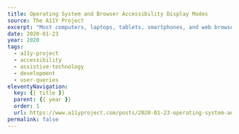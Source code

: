 ```yaml
---
title: Operating System and Browser Accessibility Display Modes
source: The A11Y Project
excerpt: "Most computers, laptops, tablets, smartphones, and web browsers have specialized tools to help people read and take action on the content they display"
date: 2020-01-23
year: 2020
tags:
  - a11y-project
  - accessibility
  - assistive-technology
  - development
  - user-queries
eleventyNavigation:
  key: {{ title }}
  parent: {{ year }}
  order: 1
  url: https://www.a11yproject.com/posts/2020-01-23-operating-system-and-browser-accessibility-display-modes/
permalink: false
---
```

